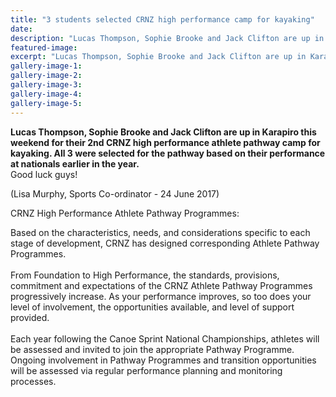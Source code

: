 ```yaml
---
title: "3 students selected CRNZ high performance camp for kayaking"
date: 
description: "Lucas Thompson, Sophie Brooke and Jack Clifton are up in Karapiro this weekend for their 2nd CRNZ high performance athlete pathway camp for kayaking."
featured-image: 
excerpt: "Lucas Thompson, Sophie Brooke and Jack Clifton are up in Karapiro this weekend for their 2nd CRNZ high performance athlete pathway camp for kayaking."
gallery-image-1: 
gallery-image-2: 
gallery-image-3: 
gallery-image-4: 
gallery-image-5: 
---
```


<div class="_1dwg _1w_m">
<div id="js_yn" class="_5pbx userContent" data-ft="{&quot;tn&quot;:&quot;K&quot;}">
<p><strong>Lucas Thompson, Sophie Brooke and Jack Clifton are up in Karapiro this weekend for their 2nd CRNZ high performance athlete pathway camp for kayaking. All 3 were selected for the pathway based on their performance at nationals earlier in the year.</strong> <br />Good luck guys!</p>
<p>(Lisa Murphy, Sports Co-ordinator - 24 June 2017)</p>
</div>
</div>
<p><span>CRNZ High Performance Athlete Pathway Programmes:</span></p>
<p><span>Based on the characteristics, needs, and considerations specific to each stage of development, CRNZ has designed corresponding Athlete Pathway Programmes.</span><br /><br /><span>From Foundation to High Performance, the standards, provisions, commitment and expectations of the CRNZ Athlete Pathway Programmes progressively increase. As your performance improves, so too does your level of involvement, the opportunities available, and level of support provided.</span><br /><br /><span>Each year following the Canoe Sprint National Championships, athletes will be assessed and invited to join the appropriate Pathway Programme. Ongoing involvement in Pathway Programmes and transition opportunities will be assessed via regular performance planning and monitoring processes.</span></p>

